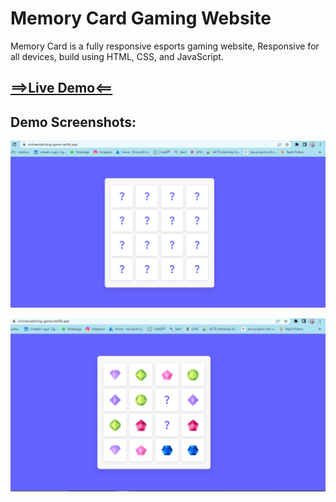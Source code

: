 # Memory Card Gaming Website

Memory Card is a fully responsive esports gaming website,
Responsive for all devices, build using HTML, CSS, and JavaScript.

[==>Live Demo<==](https://onlinematching-game.netlify.app/)
---

## Demo Screenshots:

![Alt text](image-2.png)

![Alt text](image-1.png)
